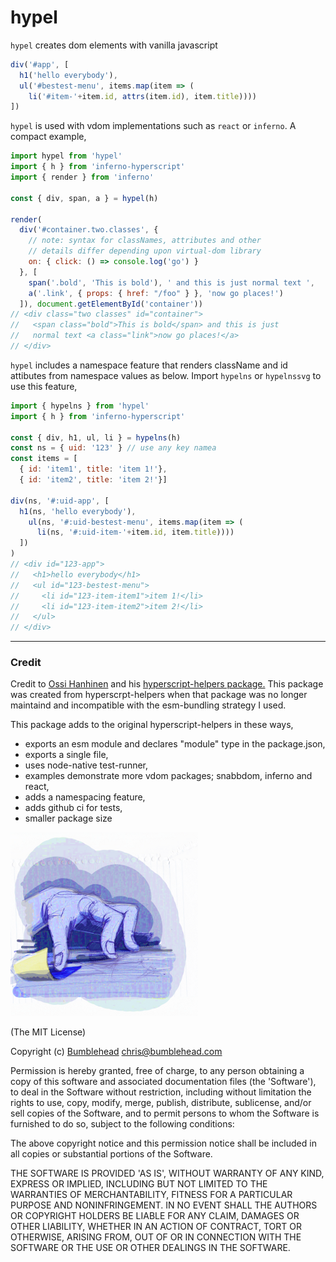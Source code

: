 hypel
=====

`hypel` creates dom elements with vanilla javascript
``` javascript
div('#app', [
  h1('hello everybody'),
  ul('#bestest-menu', items.map(item => (
    li('#item-'+item.id, attrs(item.id), item.title))))
])
```

`hypel` is used with vdom implementations such as `react` or  `inferno`. A compact example,
``` javascript
import hypel from 'hypel'
import { h } from 'inferno-hyperscript'
import { render } from 'inferno'

const { div, span, a } = hypel(h)

render(
  div('#container.two.classes', {
    // note: syntax for classNames, attributes and other
    // details differ depending upon virtual-dom library
    on: { click: () => console.log('go') }
  }, [
    span('.bold', 'This is bold'), ' and this is just normal text ',
    a('.link', { props: { href: "/foo" } }, 'now go places!')
  ]), document.getElementById('container'))
// <div class="two classes" id="container">
//   <span class="bold">This is bold</span> and this is just
//   normal text <a class="link">now go places!</a>
// </div>
```

`hypel` includes a namespace feature that renders className and id attibutes from namespace values as below. Import `hypelns` or `hypelnssvg` to use this feature,
``` javascript
import { hypelns } from 'hypel'
import { h } from 'inferno-hyperscript'

const { div, h1, ul, li } = hypelns(h)
const ns = { uid: '123' } // use any key namea
const items = [
  { id: 'item1', title: 'item 1!'},
  { id: 'item2', title: 'item 2!'}]

div(ns, '#:uid-app', [
  h1(ns, 'hello everybody'),
    ul(ns, '#:uid-bestest-menu', items.map(item => (
      li(ns, '#:uid-item-'+item.id, item.title))))
  ])
)
// <div id="123-app">
//   <h1>hello everybody</h1>
//   <ul id="123-bestest-menu">
//     <li id="123-item-item1">item 1!</li>
//     <li id="123-item-item2">item 2!</li>
//   </ul>
// </div>
```

--------------------------------------------
### Credit

Credit to [Ossi Hanhinen](https://github.com/ohanhi) and his [hyperscript-helpers package.](https://github.com/ohanhi/hyperscript-helpers) This package was created from hyperscrpt-helpers when that package was no longer maintaind and incompatible with the esm-bundling strategy I used.

This package adds to the original hyperscript-helpers in these ways,
 * exports an esm module and declares "module" type in the package.json,
 * exports a single file,
 * uses node-native test-runner,
 * examples demonstrate more vdom packages; snabbdom, inferno and react,
 * adds a namespacing feature,
 * adds github ci for tests,
 * smaller package size


[0]: http://www.bumblehead.com                            "bumblehead"

![scrounge](https://github.com/iambumblehead/scroungejs/raw/main/img/hand.png)

(The MIT License)

Copyright (c) [Bumblehead][0] <chris@bumblehead.com>

Permission is hereby granted, free of charge, to any person obtaining a copy of this software and associated documentation files (the 'Software'), to deal in the Software without restriction, including without limitation the rights to use, copy, modify, merge, publish, distribute, sublicense, and/or sell copies of the Software, and to permit persons to whom the Software is furnished to do so, subject to the following conditions:

The above copyright notice and this permission notice shall be included in all copies or substantial portions of the Software.

THE SOFTWARE IS PROVIDED 'AS IS', WITHOUT WARRANTY OF ANY KIND, EXPRESS OR IMPLIED, INCLUDING BUT NOT LIMITED TO THE WARRANTIES OF MERCHANTABILITY, FITNESS FOR A PARTICULAR PURPOSE AND NONINFRINGEMENT. IN NO EVENT SHALL THE AUTHORS OR COPYRIGHT HOLDERS BE LIABLE FOR ANY CLAIM, DAMAGES OR OTHER LIABILITY, WHETHER IN AN ACTION OF CONTRACT, TORT OR OTHERWISE, ARISING FROM, OUT OF OR IN CONNECTION WITH THE SOFTWARE OR THE USE OR OTHER DEALINGS IN THE SOFTWARE.

